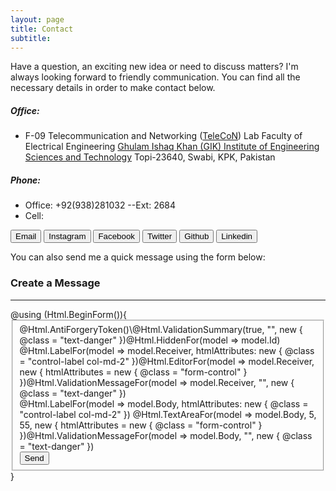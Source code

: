```yaml
---
layout: page
title: Contact
subtitle: 
---
```

Have a question, an exciting new idea or need to discuss matters? I'm always looking forward to friendly communication. You can find all the necessary details in order to make contact below.

##### Office:

- F-09 Telecommunication and Networking ([TeleCoN](https://www.giki.edu.pk/telecon)) Lab
  Faculty of Electrical Engineering
  [Ghulam Ishaq Khan (GIK) Institute of Engineering Sciences and Technology](http://giki.edu.pk) 
  Topi-23640, Swabi, KPK, Pakistan

##### Phone:

- Office: +92(938)281032 --Ext: 2684
- Cell:

<button type="button" class="btn btn-email"><i class="fa fa-envelope pr-1"></i> Email</button>
<button type="button" class="btn btn-ins"><i class="fa fa-instagram pr-1"></i> Instagram</button>
<button type="button" class="btn btn-fb"><i class="fa fa-facebook pr-1"></i> Facebook</button>
<button type="button" class="btn btn-tw"><i class="fa fa-twitter pr-1"></i> Twitter</button>
<button type="button" class="btn btn-git"><i class="fa fa-github pr-1"></i> Github</button>
<button type="button" class="btn btn-li"><i class="fa fa-linkedin pr-1"></i> Linkedin</button>

You can also send me a quick message using the form below:
 <div class="well"><h3>Create a Message</h3><hr />@using (Html.BeginForm()){<fieldset>@Html.AntiForgeryToken()\@Html.ValidationSummary(true, "", new { @class = "text-danger" })@Html.HiddenFor(model => model.Id)<div class="form-group"> @Html.LabelFor(model => model.Receiver, htmlAttributes: new { @class = "control-label col-md-2" })@Html.EditorFor(model => model.Receiver, new { htmlAttributes = new { @class = "form-control" } })@Html.ValidationMessageFor(model => model.Receiver, "", new { @class = "text-danger" })</div><div class="form-group"> @Html.LabelFor(model => model.Body, htmlAttributes: new { @class = "control-label col-md-2" }) @Html.TextAreaFor(model => model.Body, 5, 55, new { htmlAttributes = new { @class = "form-control" } })@Html.ValidationMessageFor(model => model.Body, "", new { @class = "text-danger" })</div><div class="form-group"><input type="submit" value="Send" class="btn btn-default" /></div></fieldset>}</div

